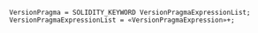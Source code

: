 <!-- This file is generated automatically by infrastructure scripts. Please don't edit by hand. -->

```{ .ebnf .slang-ebnf #VersionPragma }
VersionPragma = SOLIDITY_KEYWORD VersionPragmaExpressionList;
VersionPragmaExpressionList = «VersionPragmaExpression»+;
```
